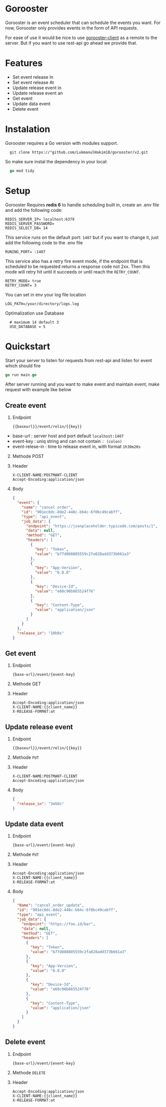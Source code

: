 # Gorooster

Gorooster is an event scheduler that can schedule the events you want.
For now, Gorooster only provides events in the form of API requests.

For ease of use it would be nice to use [gorooster-client](https://"github.com/LukmanulHakim18/gorooster/v2.git) as a remote to the server. But if you want to use rest-api go ahead we provide that.

# Features

- Set event release In
- Set event release At
- Update release event in
- Update release event an
- Get event
- Update data event
- Delete event

# Instalation

Gorooster requires a Go version with modules support.

```
  git clone https://"github.com/LukmanulHakim18/gorooster/v2.git
```

So make sure instal the dependency in your local:

```go
  go mod tidy
```

# Setup

Gorooster Requires **redis 6** to handle scheduling built in, create an .env file and add the following code:

```env
REDIS_SERVER_IP= localhost:6379
REDIS_SERVER_PASSWORD=
REDIS_SELECT_DB= 14
```

This service runs on the default port: `1407` but if you want to change it, just add the following code to the .env file

```
RUNING_PORT= :1407
```

This service also has a retry fire event mode, if the endpoint that is scheduled to be requested returns a response code not 2xx. Then this mode will retry hit until it succeeds or until reach the `RETRY_COUNT`.

```env
RETRY_MODE= true
RETRY_COUNT= 3
```

You can set in env your log file location

```.env
LOG_PATH=/your/directory/logs.log
```

Optimalization use Database

```.env
  # maximum 14 default 3
  USE_DATABASE = 5
```

# Quickstart

Start your server to listen for requests from rest-api and listen for event which should fire

```go
go run main.go
```

After server running and you want to make event and maintain event, make request with example like below

## Create event

1. Endpoint
   ```
   {{baseurl}}/event/relin/{{key}}
   ```

- base-url : server host and port default `localhost:1407`
- event-key : uniq string and can not contain `: (colon)`
- event-relese-in : time to release event in, with format `1h30m20s`

2. Methode POST
3. Header

   ```
   X-CLIENT-NAME:POSTMANT-CLIENT
   Accept-Encoding:application/json
   ```

4. Body
   ```json
   {
     "event": {
       "name": "cancel order",
       "id": "901ec8dc-8de2-448c-b64c-6f0bc49cabff",
       "type": "api_event",
       "job_data": {
         "endpoint": "https://jsonplaceholder.typicode.com/posts/1",
         "data": null,
         "method": "GET",
         "headers": [
           {
             "key": "Token",
             "value": "b77d808805559c2fa028add373b661a3"
           },
           {
             "key": "App-Version",
             "value": "6.0.0"
           },
           {
             "key": "Device-Id",
             "value": "e60c90b865524f76"
           },
           {
             "key": "Content-Type",
             "value": "application/json"
           }
         ]
       }
     },
     "release_in": "10h0s"
   }
   ```

## Get event

1. Endpoint

   ```
   {base-url}/event/{event-key}
   ```

2. Methode GET
3. Header

   ```
   Accept-Encoding:application/json
   X-CLIENT-NAME:{{client_name}}
   X-RELEASE-FORMAT:at
   ```

## Update release event

1. Endpoint

   ```
   {{baseurl}}/event/relin/{{key}}
   ```

2. Methode `PUT`
3. Header

   ```
   X-CLIENT-NAME:POSTMANT-CLIENT
   Accept-Encoding:application/json
   ```

4. Body
   ```json
   {
     "release_in": "3m50s"
   }
   ```

## Update data event

1. Endpoint

   ```
   {base-url}/event/{event-key}
   ```

2. Methode `PUT`
3. Header

   ```
   Accept-Encoding:application/json
   X-CLIENT-NAME:{{client_name}}
   X-RELEASE-FORMAT:at
   ```

4. Body
   ```json
   {
     "Name": "cancel_order_update",
     "id": "901ec8dc-8de2-448c-b64c-6f0bc49cabff",
     "type": "api_event",
     "job_data": {
       "endpoint": "https://foo.id/bar",
       "data": null,
       "method": "GET",
       "headers": [
         {
           "key": "Token",
           "value": "b77d808805559c2fa028add373b661a3"
         },
         {
           "key": "App-Version",
           "value": "6.0.0"
         },
         {
           "key": "Device-Id",
           "value": "e60c90b865524f76"
         },
         {
           "key": "Content-Type",
           "value": "application/json"
         }
       ]
     }
   }
   ```

## Delete event

1. Endpoint
   ```
   {base-url}/event/{event-key}
   ```
2. Methode `DELETE`
3. Header

   ```
   Accept-Encoding:application/json
   X-CLIENT-NAME:{{client_name}}
   X-RELEASE-FORMAT:at
   ```
